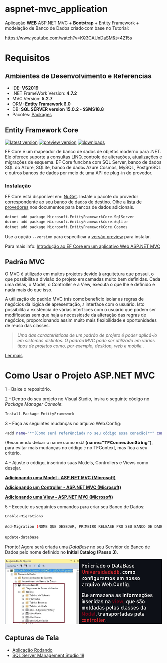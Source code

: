 # aspnet-mvc_application
Aplicação **WEB** ASP.NET MVC + **Bootstrap** + Entity Framework + modelação de Banco de Dados criado com base no Tutorial:

https://www.youtube.com/watch?v=KQ3CAUnDaSM&t=4215s

# Requisitos



## **Ambientes de Desenvolvimento e Referências**

* IDE:    **VS2019**
* .NET FrameWork Version: **4.7.2**
* MVC Version: **5.2.7**
* ORM: **Entity Framework 6.0**
* DB:     **SQL SERVER version 15.0.2 - SSMS18.8**
* Pacotes: [Packages](https://github.com/Luccazx12/aspnet-mvc_application/tree/main/packages)



## **Entity Framework Core**

[![latest version](https://img.shields.io/nuget/v/Microsoft.EntityFrameworkCore)](https://www.nuget.org/packages/Microsoft.EntityFrameworkCore) [![preview version](https://img.shields.io/nuget/vpre/Microsoft.EntityFrameworkCore)](https://www.nuget.org/packages/Microsoft.EntityFrameworkCore/absoluteLatest) [![downloads](https://img.shields.io/nuget/dt/Microsoft.EntityFrameworkCore)](https://www.nuget.org/packages/Microsoft.EntityFrameworkCore)

EF Core é um mapeador de banco de dados de objetos moderno para .NET. Ele oferece suporte a consultas LINQ, controle de alterações, atualizações e migrações de esquema. EF Core funciona com SQL Server, banco de dados SQL do Azure, SQLite, banco de dados Azure Cosmos, MySQL, PostgreSQL e outros bancos de dados por meio de uma API de plug-in do provedor. 

### <strong> Instalação </strong>

EF Core está disponível em: [NuGet](https://www.nuget.org/packages/Microsoft.EntityFrameworkCore). Instale o pacote do provedor correspondente ao seu banco de dados de destino. Olhe a [lista de provedores](https://docs.microsoft.com/ef/core/providers/) nos documentos para bancos de dados adicionais.

```sh
dotnet add package Microsoft.EntityFrameworkCore.SqlServer
dotnet add package Microsoft.EntityFrameworkCore.Sqlite
dotnet add package Microsoft.EntityFrameworkCore.Cosmos
```

Use a opção `--version` para especificar a [versão preview](https://www.nuget.org/packages/Microsoft.EntityFrameworkCore/absoluteLatest) para instalar.

Para mais info: [Introdução ao EF Core em um aplicativo Web ASP.NET MVC](https://docs.microsoft.com/pt-br/aspnet/core/data/ef-mvc/intro?view=aspnetcore-5.0)


## Padrão MVC

O MVC é utilizado em muitos projetos devido à arquitetura que possui, o que possibilita a divisão do projeto em camadas muito bem definidas. Cada uma delas, o Model, o Controller e a View, executa o que lhe é definido e nada mais do que isso.

A utilização do padrão MVC trás como benefício isolar as regras de negócios da lógica de apresentação, a interface com o usuário. Isto possibilita a existência de várias interfaces com o usuário que podem ser modificadas sem que haja a necessidade da alteração das regras de negócios, proporcionando assim muito mais flexibilidade e oportunidades de reuso das classes.


  >*Uma das características de um padrão de projeto é poder aplicá-lo em sistemas distintos. O padrão MVC pode ser utilizado em vários tipos de projetos como, por exemplo, desktop, web e mobile..*   

[Ler mais](https://www.devmedia.com.br/padrao-mvc-java-magazine/21995)

# Como Usar o Projeto ASP.NET MVC 

1 - Baixe o repositório.

2 - Dentro do seu projeto no Visual Studio, insira o seguinte código no *Package Manager Console*:

```sh
Install-Package EntityFramework
```

3 - Faça as seguintes mudanças no arquivo Web.Config:

```sh
<add name="**(Como será referênciada no seu código essa conexão)**" connectionString="Data Source=**(NOME-DO-SEU-PC)**; Language=Brazilian; Initial Catalog=**(Nome do Banco de dados que será criado)**; Integrated Security=True" providerName="System.Data.SqlClient" />
```
(Recomendo deixar o name como está **(name="TFConnectionString")**, para evitar mais mudanças no código e no TFContext, mas fica a seu critério.

4 - Ajuste o código, inserindo suas Models, Controllers e Views como desejar.

**[Adicionando uma Model  - ASP.NET MVC (Microsoft)](https://docs.microsoft.com/pt-br/aspnet/core/tutorials/first-mvc-app/adding-model?view=aspnetcore-5.0&tabs=visual-studio)**

**[Adicionando um Controller  - ASP.NET MVC (Microsoft)](https://docs.microsoft.com/pt-br/aspnet/core/tutorials/first-mvc-app/adding-controller?view=aspnetcore-5.0&tabs=visual-studio)**

**[Adicionando uma View   - ASP.NET MVC (Microsoft)](https://docs.microsoft.com/pt-br/aspnet/core/tutorials/first-mvc-app/adding-view?view=aspnetcore-5.0&tabs=visual-studio)**



5 - Execute os seguintes comandos para criar seu Banco de Dados:

```sh
Enable-Migrations

Add-Migration (NOME QUE DESEJAR, PRIMEIRO RELEASE PRO SEU BANCO DE DADOS)

update-database
```
Pronto! Agora será criada uma *DataBase* no seu Servidor de Banco de Dados pelo nome definido no **Initial Catalog (Passo 3)**.

<img src="https://raw.githubusercontent.com/Luccazx12/aspnet-mvc_application/main/docs/Screenshots/banco_de_dados/Universidadedb.JPG">


## Capturas de Tela

* [Aplicação Rodando](https://github.com/Luccazx12/aspnet-mvc_application/tree/main/docs/Screenshots/aplicacao_rodando)
* [SQL Server Management Studio 18](https://github.com/Luccazx12/aspnet-mvc_application/tree/main/docs/Screenshots/banco_de_dados)
